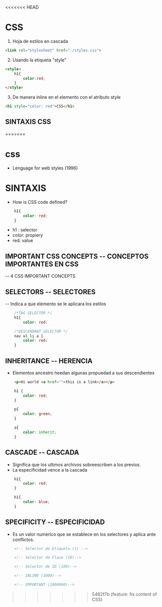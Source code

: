 <<<<<<< HEAD
# CSS
1. Hoja de estilos en cascada
```html
<link rel="stylesheet" href="./styles.css">
```
2. Usando la etiqueta "style"
```html
<style> 
    h1{
        color:red;
    }
</style>
```
3. De manera inline en el elemento con el atributo style
```html
<h1 style="color: red">CSS</h1>
```
## SINTAXIS CSS
=======
# css

- Lenguage for web styles (1996) 

# SINTAXIS

- How is  CSS code defined?


```css
    h1{
        color: red;
    }
```

- h1 : selector
- color: propiery
- red: value

## IMPORTANT CSS CONCEPTS -- CONCEPTOS IMPORTANTES EN CSS

-- 4 CSS IMPORTANT CONCEPTS

## SELECTORS -- SELECTORES

-- Indica a que elemento se le aplicara los estilos

```css
    /*TAG SELECTOR */
    h1{
        color: red;

    /*DESCENDANT SELECTOR */
    nav ul li a {
        color: red;
    }
```

## INHERITANCE -- HERENCIA
- Elementos ancestro heedan algunas propuedad a sus descendientes 
```html
    <p>Hi world <a href="">this is a link</a></p>
```

```css
    h1 {
        color: red;
    }

    p{
        color: green;
    }

    a{
        color: inherit;
    }
```

## CASCADE -- CASCADA

- Significa que los ultimos archivos sobreescriben a los previos.
- La especificidad vence a la cascada

```css
    h1{
        color: red;
    }

    h1{
        color: blue;
    }
```

## SPECIFICITY -- ESPECIFICIDAD

- Es un valor numerico que se establece en los selectores y aplica ante conflictos.

```html
    <!-- Selector de Etiqueta (1) -->

    <!-- Selector de Clase (10)-->

    <!-- Selector de ID (100)-->

    <!-- INLINE (1000)-->

    <!-- IMPORTANT (1000000)-->

```
>>>>>>> 5482f7b (feature: fix content of CSS)
